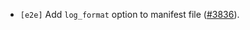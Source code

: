 - `[e2e]` Add `log_format` option to manifest file
  ([#3836](https://github.com/cometbft/cometbft/issues/3836)).
